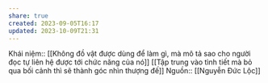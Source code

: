 ```yaml
---
share: true
created: 2023-09-05T16:17
updated: 2023-10-09T21:31
---
```

Khái niệm:: 
[[Không đồ vật được dùng để làm gì, mà mô tả sao cho người đọc tự liên hệ được tới chức năng của nó]] 
[[Tập trung vào tình tiết mà bỏ qua bối cảnh thì sẽ thành góc nhìn thượng đế]] 
Nguồn:: [[Nguyễn Đức Lộc]] 
